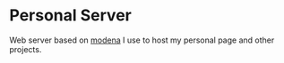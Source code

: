 # Personal Server

Web server based on [modena](https://github.com/L3bowski/modena-v2) I use to host my personal page and other projects.

